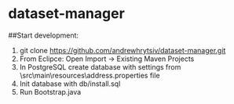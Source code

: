 # dataset-manager
##Start development:
1. git clone https://github.com/andrewhrytsiv/dataset-manager.git
2. From Eclipce: Open Import -> Existing Maven Projects 
3. In PostgreSQL create database with settings from \src\main\resources\address.properties file
4. Init database with db/install.sql
5. Run Bootstrap.java
